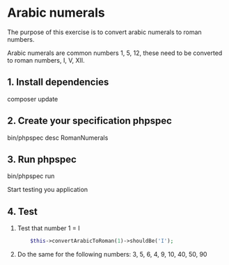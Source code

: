 # Arabic numerals

The purpose of this exercise is to convert arabic numerals to roman numbers.

Arabic numerals are common numbers 1, 5, 12, these need to be converted to roman numbers, I, V, XII.


## 1. Install dependencies

composer update

## 2. Create your specification phpspec

bin/phpspec desc RomanNumerals

## 3. Run phpspec

bin/phpspec run

Start testing you application

## 4. Test

1. Test that number 1 = I

    ```php
        $this->convertArabicToRoman(1)->shouldBe('I');
    ```

2. Do the same for the  following numbers: 3, 5, 6, 4, 9, 10, 40, 50, 90
